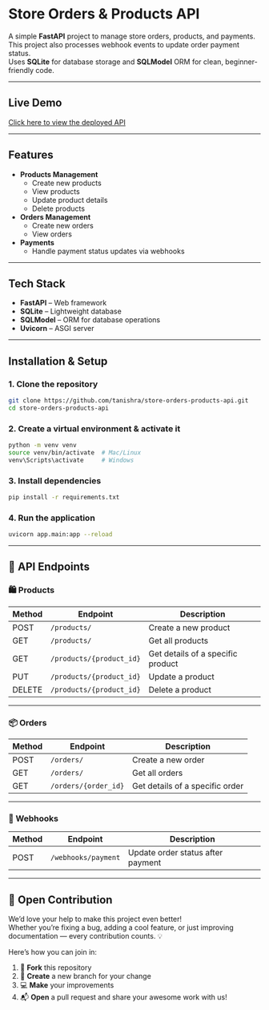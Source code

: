 # Store Orders & Products API

A simple **FastAPI** project to manage store orders, products, and payments.  
This project also processes webhook events to update order payment status.  
Uses **SQLite** for database storage and **SQLModel** ORM for clean, beginner-friendly code.

--- 
## Live Demo
[Click here to view the deployed API](https://your-deployed-link.com)

---

## Features
- **Products Management**
  - Create new products
  - View products 
  - Update product details
  - Delete products
- **Orders Management**
  - Create new orders
  - View orders
- **Payments**
  - Handle payment status updates via webhooks

---

## Tech Stack
- **FastAPI** – Web framework
- **SQLite** – Lightweight database
- **SQLModel** – ORM for database operations
- **Uvicorn** – ASGI server

--- 

## Installation & Setup

### 1. Clone the repository
```bash
git clone https://github.com/tanishra/store-orders-products-api.git
cd store-orders-products-api
```

### 2. Create a virtual environment & activate it
```bash
python -m venv venv
source venv/bin/activate  # Mac/Linux
venv\Scripts\activate     # Windows
```

### 3. Install dependencies
```bash
pip install -r requirements.txt
```

### 4. Run the application
```bash
uvicorn app.main:app --reload
```

---

## 📌 API Endpoints

### 🛍️ Products
| Method | Endpoint | Description |
|--------|----------|-------------|
| POST   | `/products/`             | Create a new product |
| GET    | `/products/`             | Get all products |
| GET    | `/products/{product_id}` | Get details of a specific product |
| PUT    | `/products/{product_id}` | Update a product |
| DELETE | `/products/{product_id}` | Delete a product |

---

### 📦 Orders
| Method | Endpoint | Description |
|--------|----------|-------------|
| POST   | `/orders/`             | Create a new order |
| GET    | `/orders/`             | Get all orders |
| GET    | `/orders/{order_id}`   | Get details of a specific order |

---

### 🔔 Webhooks
| Method | Endpoint | Description |
|--------|----------|-------------|
| POST   | `/webhooks/payment` | Update order status after payment |

---

## 🤝 Open Contribution
We’d love your help to make this project even better!  
Whether you’re fixing a bug, adding a cool feature, or just improving documentation — every contribution counts. 💡

Here’s how you can join in:
1. 🍴 **Fork** this repository  
2. 🌱 **Create** a new branch for your change  
3. 💻 **Make** your improvements  
4. 📬 **Open** a pull request and share your awesome work with us!